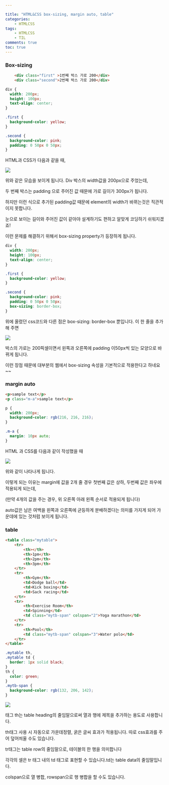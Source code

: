 ```yaml
---

title: "HTML&CSS box-sizing, margin auto, table"
categories:
    - HTMLCSS
tags:
    - HTMLCSS
    - TIL
comments: true
toc: true
---
```


### Box-sizing

```html
    <div class="first" >1번째 박스 가로 200</div>
    <div class="second">2번째 박스 가로 200</div>
```

```css
div {
  width: 200px;
  height: 100px;
  text-align: center;
}

.first {
  background-color: yellow;
}

.second {
  background-color: pink;
  padding: 0 50px 0 50px;
}
```

HTML과 CSS가 다음과 같을 때,

![](https://i.ibb.co/YfgWz1Y/2020-10-19-7-30-50.png)

위와 같은 모습을 보이게 됩니다. Div 박스의 width값을 200px으로 주었는데, 

두 번째 박스는 padding 으로 주어진 값 때문에 가로 길이가 300px가 됩니다.

하지만 이런 식으로 추가된 padding값 때문에 element의 width가 바뀌는것은 직관적이지 못합니다. 

눈으로 보이는 길이와 주어진 값이 같아야 설계하기도 편하고 알맞게 코딩하기 쉬워지겠죠!

이런 문제를 해결하기 위해서 box-sizing property가 등장하게 됩니다.

```css
div {
  width: 200px;
  height: 100px;
  text-align: center;
}

.first {
  background-color: yellow;
}

.second {
  background-color: pink;
  padding: 0 50px 0 50px;
  box-sizing: border-box;
}
```

위에 올렸던 css코드와 다른 점은 box-sizing: border-box 뿐입니다. 이 한 줄을 추가해 주면

![](https://i.ibb.co/hmSxMLZ/2020-10-19-7-57-45.png)

박스의 가로는 200픽셀이면서 왼쪽과 오른쪽에 padding 이50px씩 있는 모양으로 바뀌게 됩니다.

이런 장점 때문에 대부분의 웹에서 box-sizing 속성을 기본적으로 적용한다고 하네요~~

### margin auto

```html
<p>sample text</p>
<p class="m-a">sample text</p>
```

```css
p {
  width: 200px;
  background-color: rgb(216, 216, 216);
}

.m-a {
  margin: 10px auto;
}
```

HTML 과 CSS를 다음과 같이 작성했을 때

![](https://i.ibb.co/Wg79M5J/2020-10-19-8-11-48.png)

위와 같이 나타나게 됩니다.

이렇게 되는 이유는 margin에 값을 2개 줄 경우 첫번째 값은 상하, 두번째 값은 좌우에 적용되게 되는데,

(만약 4개의 값을 주는 경우, 위 오른쪽 아래 왼쪽 순서로 적용되게 됩니다)

auto값은 남은 여백을 왼쪽과 오른쪽에 균등하게 분배하겠다는 의미를 가지게 되어 가운데에 있는 것처럼 보이게 됩니다.

### table

```html
<table class="mytable">
    <tr>
        <th></th>
        <th>1pm</th>
        <th>2pm</th>
        <th>3pm</th>
    </tr>
    <tr>
        <th>Gym</th>
        <td>Dodge ball</td>
        <td>Kick boxing</td>
        <td>Sack racing</td>
    </tr>
    <tr>
        <th>Exercise Room</th>
        <td>Spinning</td>
        <td class="mytb-span" colspan="2">Yoga marathon</td>
    </tr>
    <tr>
        <th>Pool</th>
        <td class="mytb-span" colspan="3">Water polo</td>
    </tr>
</table>
```

```css
.mytable th,
.mytable td {
  border: 1px solid black;
}
th {
  color: green;
}
.mytb-span {
  background-color: rgb(132, 206, 142);
}
```

![](https://i.ibb.co/VQqk2NT/2020-10-19-8-21-42.png)

태그 th는 table heading의 줄임말으로써 열과 행에 제목을 추가하는 용도로 사용합니다.

th태그 사용 시 자동으로 가운데정렬, 굵은 글씨 효과가 적용됩니다. 따로 css효과를 주어 덮어씌울 수도 있습니다.

tr태그는 table row의 줄임말으로, 테이블의 한 행을 의미합니다

각각의 셀은 tr 태그 내의 td 태그로 표현할 수 있습니다.td는 table data의 줄임말입니다. 

colspan으로 열 병합, rowspan으로 행 병합을 할 수도 있습니다. 

